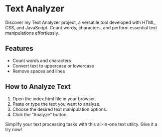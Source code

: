 # Text Analyzer

Discover my Text Analyzer project, a versatile tool developed with HTML, CSS, and JavaScript. Count words, characters, and perform essential text manipulations effortlessly.

## Features

- Count words and characters
- Convert text to uppercase or lowercase
- Remove spaces and lines

## How to Analyze Text

1. Open the index.html file in your browser.
2. Paste or type the text you want to analyze.
3. Choose the desired text manipulation options.
4. Click the "Analyze" button.

Simplify your text processing tasks with this all-in-one text utility. Give it a try now!
